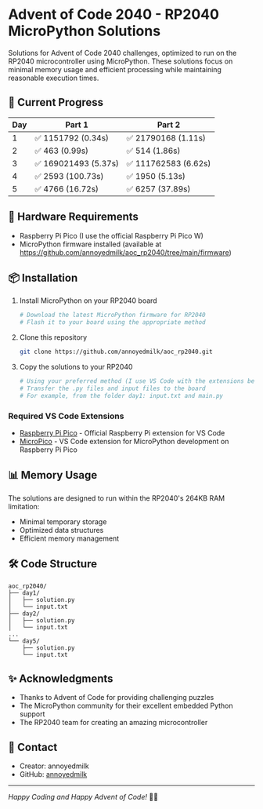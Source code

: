 # Advent of Code 2040 - RP2040 MicroPython Solutions

Solutions for Advent of Code 2040 challenges, optimized to run on the RP2040 microcontroller using MicroPython. These solutions focus on minimal memory usage and efficient processing while maintaining reasonable execution times.

## 🎄 Current Progress

| Day | Part 1 | Part 2 |
|-----|---------|---------|
| 1 | ✅ 1151792 (0.34s) | ✅ 21790168 (1.11s) |
| 2 | ✅ 463 (0.99s) | ✅ 514 (1.86s) |
| 3 | ✅ 169021493 (5.37s) | ✅ 111762583 (6.62s) |
| 4 | ✅ 2593 (100.73s) | ✅ 1950 (5.13s) |
| 5 | ✅ 4766 (16.72s) | ✅ 6257 (37.89s) |

## 🔧 Hardware Requirements

- Raspberry Pi Pico (I use the official Raspberry Pi Pico W)
- MicroPython firmware installed (available at https://github.com/annoyedmilk/aoc_rp2040/tree/main/firmware)

## 📦 Installation

1. Install MicroPython on your RP2040 board
   ```bash
   # Download the latest MicroPython firmware for RP2040
   # Flash it to your board using the appropriate method
   ```

2. Clone this repository
   ```bash
   git clone https://github.com/annoyedmilk/aoc_rp2040.git
   ```

3. Copy the solutions to your RP2040
   ```bash
   # Using your preferred method (I use VS Code with the extensions below)
   # Transfer the .py files and input files to the board
   # For example, from the folder day1: input.txt and main.py
   ```

### Required VS Code Extensions
- [Raspberry Pi Pico](https://marketplace.visualstudio.com/items?itemName=raspberry-pi.raspberry-pi-pico) - Official Raspberry Pi extension for VS Code
- [MicroPico](https://marketplace.visualstudio.com/items?itemName=paulober.pico-w-go) - VS Code extension for MicroPython development on Raspberry Pi Pico

## 📊 Memory Usage

The solutions are designed to run within the RP2040's 264KB RAM limitation:
- Minimal temporary storage
- Optimized data structures
- Efficient memory management

## 🛠️ Code Structure

```
aoc_rp2040/
├── day1/
│   ├── solution.py
│   └── input.txt
├── day2/
│   ├── solution.py
│   └── input.txt
...
└── day5/
    ├── solution.py
    └── input.txt
```

## ✨ Acknowledgments

- Thanks to Advent of Code for providing challenging puzzles
- The MicroPython community for their excellent embedded Python support
- The RP2040 team for creating an amazing microcontroller

## 📧 Contact

- Creator: annoyedmilk
- GitHub: [annoyedmilk](https://github.com/annoyedmilk)

---

*Happy Coding and Happy Advent of Code!* 🎄✨
